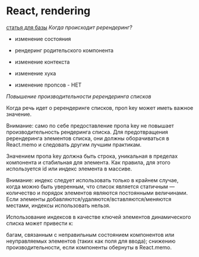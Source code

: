 # React, rendering

[статья для базы](https://habr.com/ru/companies/timeweb/articles/684718/)
_Когда происходит ререндеринг?_

- изменение состояния
- рендеринг родительского компонента
- изменение контекста
- изменение хука

- изменение пропсов - НЕТ

_Повышение производительности ререндеринга списков_

Когда речь идет о ререндеринге списков, проп key может иметь важное значение.

Внимание: само по себе предоставление пропа key не повышает производительность рендеринга списка. Для предотвращения ререндеринга элементов списка, они должны оборачиваться в React.memo и следовать другим лучшим практикам.

Значением пропа key должна быть строка, уникальная в пределах компонента и стабильная для элемента. Как правила, для этого используется id или индекс элемента в массиве.

Внимание: индекс следует использовать только в крайнем случае, когда можно быть уверенным, что список является статичным — количество и порядок элементов являются постоянными величинами. Если элементы добавляются/удаляются/вставляются/меняются местами, индексы использовать нельзя.

Использование индексов в качестве ключей элементов динамического списка может привести к:

багам, связанным с неправильным состоянием компонентов или неуправляемых элементов (таких как поля для ввода);
снижению производительности, если компоненты обернуты в React.memo.
